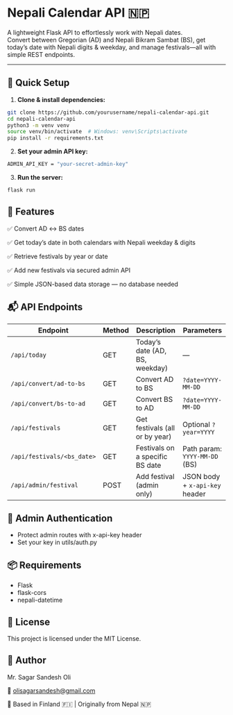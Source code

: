 # Nepali Calendar API 🇳🇵

A lightweight Flask API to effortlessly work with Nepali dates.  
Convert between Gregorian (AD) and Nepali Bikram Sambat (BS), get today’s date with Nepali digits & weekday, and manage festivals—all with simple REST endpoints.

---

## 🚀 Quick Setup

1. **Clone & install dependencies:**

```bash
git clone https://github.com/yourusername/nepali-calendar-api.git
cd nepali-calendar-api
python3 -m venv venv
source venv/bin/activate  # Windows: venv\Scripts\activate
pip install -r requirements.txt
```
2. **Set your admin API key:**
```bash
ADMIN_API_KEY = "your-secret-admin-key"
```

3. **Run the server:**
 ```bash
flask run
```

## 🌟 Features
✅ Convert AD ↔ BS dates

✅ Get today’s date in both calendars with Nepali weekday & digits

✅ Retrieve festivals by year or date

✅ Add new festivals via secured admin API

✅ Simple JSON-based data storage — no database needed


## 📬 API Endpoints

| Endpoint                  | Method | Description                  | Parameters                   |
|---------------------------|--------|------------------------------|------------------------------|
| `/api/today`              | GET    | Today’s date (AD, BS, weekday) | —                            |
| `/api/convert/ad-to-bs`   | GET    | Convert AD to BS              | `?date=YYYY-MM-DD`           |
| `/api/convert/bs-to-ad`   | GET    | Convert BS to AD              | `?date=YYYY-MM-DD`           |
| `/api/festivals`          | GET    | Get festivals (all or by year) | Optional `?year=YYYY`        |
| `/api/festivals/<bs_date>`| GET    | Festivals on a specific BS date | Path param: `YYYY-MM-DD` (BS) |
| `/api/admin/festival`     | POST   | Add festival (admin only)     | JSON body + `x-api-key` header |


## 🔐 Admin Authentication
- Protect admin routes with x-api-key header
- Set your key in utils/auth.py

## 📦 Requirements
- Flask
- flask-cors
- nepali-datetime

## 📝 License
This project is licensed under the MIT License.

## 👤 Author
Mr. Sagar Sandesh Oli

📧 olisagarsandesh@gmail.com

📍 Based in Finland 🇫🇮 | Originally from Nepal 🇳🇵
